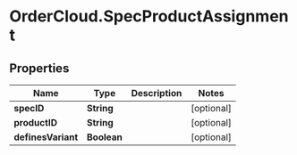 # OrderCloud.SpecProductAssignment

## Properties
Name | Type | Description | Notes
------------ | ------------- | ------------- | -------------
**specID** | **String** |  | [optional] 
**productID** | **String** |  | [optional] 
**definesVariant** | **Boolean** |  | [optional] 


